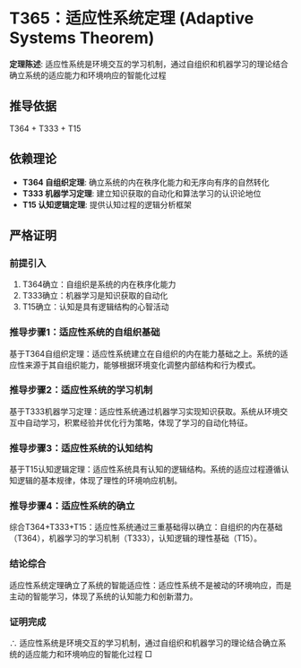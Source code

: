 # T365：适应性系统定理 (Adaptive Systems Theorem)

**定理陈述**: 适应性系统是环境交互的学习机制，通过自组织和机器学习的理论结合确立系统的适应能力和环境响应的智能化过程

## 推导依据
T364 + T333 + T15

## 依赖理论
- **T364 自组织定理**: 确立系统的内在秩序化能力和无序向有序的自然转化
- **T333 机器学习定理**: 建立知识获取的自动化和算法学习的认识论地位
- **T15 认知逻辑定理**: 提供认知过程的逻辑分析框架

## 严格证明

### 前提引入
1. T364确立：自组织是系统的内在秩序化能力
2. T333确立：机器学习是知识获取的自动化
3. T15确立：认知是具有逻辑结构的心智活动

### 推导步骤1：适应性系统的自组织基础
基于T364自组织定理：适应性系统建立在自组织的内在能力基础之上。系统的适应性来源于其自组织能力，能够根据环境变化调整内部结构和行为模式。

### 推导步骤2：适应性系统的学习机制
基于T333机器学习定理：适应性系统通过机器学习实现知识获取。系统从环境交互中自动学习，积累经验并优化行为策略，体现了学习的自动化特征。

### 推导步骤3：适应性系统的认知结构
基于T15认知逻辑定理：适应性系统具有认知的逻辑结构。系统的适应过程遵循认知逻辑的基本规律，体现了理性的环境响应机制。

### 推导步骤4：适应性系统的确立
综合T364+T333+T15：适应性系统通过三重基础得以确立：自组织的内在基础（T364），机器学习的学习机制（T333），认知逻辑的理性基础（T15）。

### 结论综合
适应性系统定理确立了系统的智能适应性：适应性系统不是被动的环境响应，而是主动的智能学习，体现了系统的认知能力和创新潜力。

### 证明完成
∴ 适应性系统是环境交互的学习机制，通过自组织和机器学习的理论结合确立系统的适应能力和环境响应的智能化过程 □